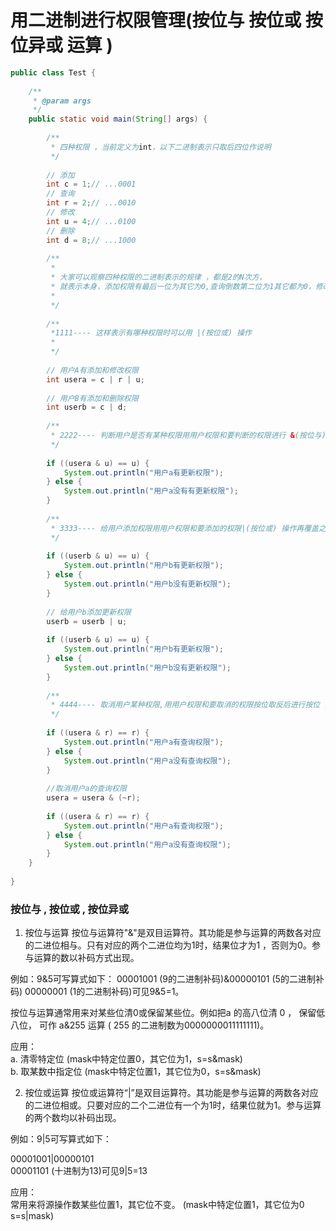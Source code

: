 # 用二进制进行权限管理(按位与 按位或 按位异或 运算 )

```java
public class Test {
 
    /**
     * @param args
     */
    public static void main(String[] args) {
 
        /**
         * 四种权限 ，当前定义为int，以下二进制表示只取后四位作说明
         */
 
        // 添加
        int c = 1;// ...0001
        // 查询
        int r = 2;// ...0010
        // 修改
        int u = 4;// ...0100
        // 删除
        int d = 8;// ...1000
 
        /**
         * 
         * 大家可以观察四种权限的二进制表示的规律 ，都是2的N次方，
         * 就表示本身，添加权限有最后一位为其它为0,查询倒数第二位为1其它都为0，修改倒数第三个为1其它都为0，删除倒数第四个为1其它都为0
         * 
         */
 
        /**
         *1111---- 这样表示有哪种权限时可以用 |(按位或) 操作
         * 
         */
 
        // 用户A有添加和修改权限
        int usera = c | r | u;
 
        // 用户B有添加和删除权限
        int userb = c | d;
 
        /**
         * 2222---- 判断用户是否有某种权限用用户权限和要判断的权限进行 &(按位与) 操作，结果为要判断的权限值时表示用户有此权限，否则没有此权限
         */
 
        if ((usera & u) == u) {
            System.out.println("用户a有更新权限");
        } else {
            System.out.println("用户a没有有更新权限");
        }
 
        /**
         * 3333---- 给用户添加权限用用户权限和要添加的权限|(按位或) 操作再覆盖之前权限值
         */
 
        if ((userb & u) == u) {
            System.out.println("用户b有更新权限");
        } else {
            System.out.println("用户b没有更新权限");
        }
 
        // 给用户b添加更新权限
        userb = userb | u;
 
        if ((userb & u) == u) {
            System.out.println("用户b有更新权限");
        } else {
            System.out.println("用户b没有更新权限");
        }
 
        /**
         * 4444---- 取消用户某种权限,用用户权限和要取消的权限按位取反后进行按位 操作，再覆盖之前权限值
         */
         
        if ((usera & r) == r) {
            System.out.println("用户a有查询权限");
        } else {
            System.out.println("用户a没有查询权限");
        }
         
        //取消用户a的查询权限
        usera = usera & (~r);
         
        if ((usera & r) == r) {
            System.out.println("用户a有查询权限");
        } else {
            System.out.println("用户a没有查询权限");
        }
    }
 
}
```

### 按位与 , 按位或 , 按位异或

1. 按位与运算 按位与运算符"&"是双目运算符。其功能是参与运算的两数各对应的二进位相与。只有对应的两个二进位均为1时，结果位才为1 ，否则为0。参与运算的数以补码方式出现。    

例如：9&5可写算式如下： 00001001 (9的二进制补码)&00000101 (5的二进制补码) 00000001 (1的二进制补码)可见9&5=1。    

按位与运算通常用来对某些位清0或保留某些位。例如把a 的高八位清 0 ， 保留低八位， 可作 a&255 运算 ( 255 的二进制数为0000000011111111)。   

应用：    
a. 清零特定位 (mask中特定位置0，其它位为1，s=s&mask)    
b. 取某数中指定位 (mask中特定位置1，其它位为0，s=s&mask)     


2. 按位或运算 按位或运算符“|”是双目运算符。其功能是参与运算的两数各对应的二进位相或。只要对应的二个二进位有一个为1时，结果位就为1。参与运算的两个数均以补码出现。 

例如：9|5可写算式如下：   

00001001|00000101     
00001101 (十进制为13)可见9|5=13     

应用：  
常用来将源操作数某些位置1，其它位不变。 (mask中特定位置1，其它位为0 s=s|mask)
